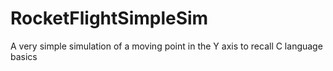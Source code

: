 # RocketFlightSimpleSim

A very simple simulation of a moving point in the Y axis to recall C language basics
